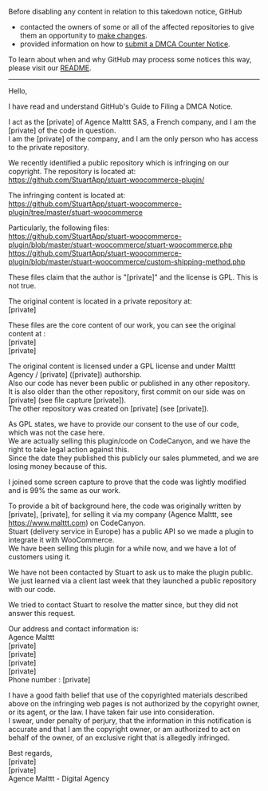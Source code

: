 Before disabling any content in relation to this takedown notice, GitHub
- contacted the owners of some or all of the affected repositories to give them an opportunity to [make changes](https://docs.github.com/en/github/site-policy/dmca-takedown-policy#a-how-does-this-actually-work).
- provided information on how to [submit a DMCA Counter Notice](https://docs.github.com/en/articles/guide-to-submitting-a-dmca-counter-notice).

To learn about when and why GitHub may process some notices this way, please visit our [README](https://github.com/github/dmca/blob/master/README.md#anatomy-of-a-takedown-notice).

---

Hello,  
  
I have read and understand GitHub's Guide to Filing a DMCA Notice.  
  
I act as the [private] of Agence Malttt SAS, a French company, and I am the [private] of the code in question.  
I am the [private] of the company, and I am the only person who has access to the private repository.  
  
We recently identified a public repository which is infringing on our  
copyright. The repository is located at:  
https://github.com/StuartApp/stuart-woocommerce-plugin/  
  
The infringing content is located at:  
https://github.com/StuartApp/stuart-woocommerce-plugin/tree/master/stuart-woocommerce  
  
Particularly, the following files:  
https://github.com/StuartApp/stuart-woocommerce-plugin/blob/master/stuart-woocommerce/stuart-woocommerce.php  
https://github.com/StuartApp/stuart-woocommerce-plugin/blob/master/stuart-woocommerce/custom-shipping-method.php  
  
These files claim that the author is "[private]" and the license is GPL. This is not true.  
  
The original content is located in a private repository at:  
[private]
  
These files are the core content of our work, you can see the original content at :  
[private]  
[private]
  
The original content is licensed under a GPL license and under Malttt Agency / [private] ([private]) authorship.  
Also our code has never been public or published in any other repository.  
It is also older than the other repository, first commit on our side was on [private] (see file capture [private]).  
The other repository was created on [private] (see [private]).  
  
As GPL states, we have to provide our consent to the use of our code, which was not the case here.  
We are actually selling this plugin/code on CodeCanyon, and we have the right to take legal action against this.  
Since the date they published this publicly our sales plummeted, and we are losing money because of this.  
  
I joined some screen capture to prove that the code was lightly modified and is 99% the same as our work.  
  
To provide a bit of background here, the code was originally written by [private], [private], for selling it via my company (Agence Malttt, see https://www.malttt.com) on CodeCanyon.  
Stuart (delivery service in Europe) has a public API so we made a plugin to integrate it with WooCommerce.  
We have been selling this plugin for a while now, and we have a lot of customers using it.  
  
We have not been contacted by Stuart to ask us to make the plugin public.  
We just learned via a client last week that they launched a public repository with our code.  
  
We tried to contact Stuart to resolve the matter since, but they did not answer this request.  
  
Our address and contact information is:  
Agence Malttt  
[private]  
[private]  
[private]  
[private]    
Phone number : [private]  
  
I have a good faith belief that use of the copyrighted materials described above on the infringing web pages is not authorized by the copyright owner, or its agent, or the law. I have taken fair use into consideration.  
I swear, under penalty of perjury, that the information in this notification is accurate and that I am the copyright owner, or am authorized to act on behalf of the owner, of an exclusive right that is allegedly infringed.  
  
Best regards,  
[private]  
[private]  
Agence Malttt - Digital Agency  
